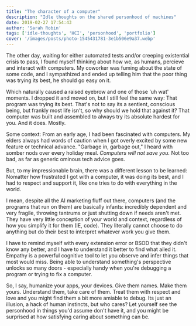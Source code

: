 ```yaml
---
title: "The character of a computer"
description: "Idle thoughts on the shared personhood of machines"
date: 2019-02-27 17:54:43
author: 'Sarah Robin'
tags: ['idle-thoughts', 'HCI', 'personhood', 'portfolio']
cover: '/images/posts/photo-1545431781-3e1b506e9a37.webp'
---
```


The other day, waiting for either automated tests and/or creeping existential crisis to pass, I found myself thinking about how we, as humans, percieve and interact with computers. My coworker was fuming about the state of some code, and I sympathized and ended up telling him that the poor thing was trying its best, he should go easy on it. 

Which naturally caused a raised eyebrow and one of those 'uh wat' moments. I dropped it and moved on, but I still feel the same way: That program was trying its best. That's not to say its a sentient, conscious being, but frankly most life isn't, so why should we hold that against it? That computer was built and assembled to always try its absolute hardest for you. And it does. Mostly.

Some context: From an early age, I had been fascinated with computers. My elders always had words of caution when I got overly excited by some new feature or technical advance. "Garbage in, garbage out," I heard with somber nods over every holiday meal. _Computers will not save you._ Not too bad, as far as generic ominous tech advice goes. 

But, to my impressionable brain, there was a different lesson to be learned: Nomatter how frustrated I got with a computer, it was doing its best, and I had to respect and support it, like one tries to do with everything in the world.

I mean, despite all the AI marketing fluff out there, computers (and the programs that run on them) are basically infants: incredibly dependent and very fragile, throwing tantrums or just shutting down if needs aren't met. They have very little conception of your world and context, regardless of how you simplify it for them (IE, code). They literally cannot choose to do anything but do their best to interpret whatever work you give them. 

I have to remind myself with every extension error or BSOD that they didn't know any better, and I have to understand it better to find what ailed it. Empathy is a powerful cognitive tool to let you observe and infer things that most would miss. Being able to understand something's perspective unlocks so many doors - especially handy when you're debugging a program or trying to fix a computer.

So, I say, humanize your apps, your devices. Give them names. Make them yours. Understand them, take care of them. Treat them with respect and love and you might find them a bit more amiable to debug. Its just an illusion, a hack of human instincts, but who cares? Let yourself see the personhood in things you'd assume don't have it, and you might be surprised at how satisfying caring about something can be. 
